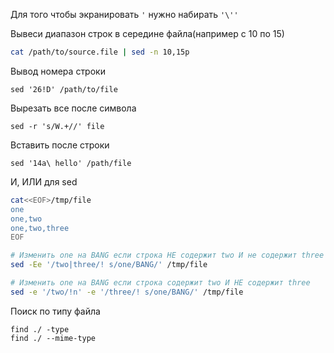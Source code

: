 Для того чтобы экранировать `'` нужно набирать `'\''`     

Вывеси диапазон строк в середине файла(например с 10 по 15)
```bash
cat /path/to/source.file | sed -n 10,15p
```

Вывод номера строки
```
sed '26!D' /path/to/file
```

Вырезать все после символа
```
sed -r 's/W.+//' file
```

Вставить после строки
```
sed '14a\ hello' /path/file
```

И, ИЛИ для sed
```sh
cat<<EOF>/tmp/file
one
one,two
one,two,three
EOF

# Изменить one на BANG если строка НЕ содержит two И не содержит three
sed -Ee '/two|three/! s/one/BANG/' /tmp/file

# Изменить one на BANG если строка содержит two И НЕ содержит three
sed -e '/two/!n' -e '/three/! s/one/BANG/' /tmp/file
```

Поиск по типу файла
```
find ./ -type
find ./ --mime-type
```
